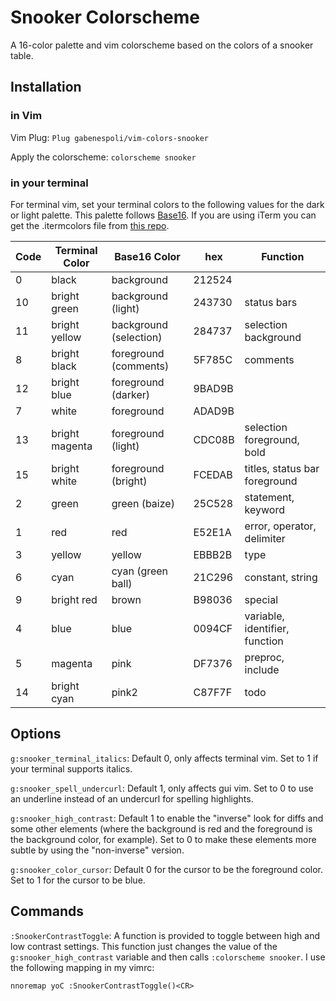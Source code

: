 # Snooker Colorscheme

A 16-color palette and vim colorscheme based on the colors of a snooker table.

## Installation

### in Vim

Vim Plug:
`Plug gabenespoli/vim-colors-snooker`

Apply the colorscheme:
`colorscheme snooker`

### in your terminal

For terminal vim, set your terminal colors to the following values for the dark or light palette. This palette follows [Base16](https://github.com/chriskempson/base16). If you are using iTerm you can get the .itermcolors file from [this repo](https://github.com/gabenespoli/iterm-color-palettes).

| Code | Terminal Color | Base16 Color           | hex    | Function                       |
| ---- | -------------- | -----------------      | ------ | -----------------------------  |
| 0    | black          | background             | 212524 |                                |
| 10   | bright green   | background (light)     | 243730 | status bars                    |
| 11   | bright yellow  | background (selection) | 284737 | selection background           |
| 8    | bright black   | foreground (comments)  | 5F785C | comments                       |
| 12   | bright blue    | foreground (darker)    | 9BAD9B |                                |
| 7    | white          | foreground             | ADAD9B |                                |
| 13   | bright magenta | foreground (light)     | CDC08B | selection foreground, bold     |
| 15   | bright white   | foreground (bright)    | FCEDAB | titles, status bar foreground  |
| 2    | green          | green (baize)          | 25C528 | statement, keyword             |
| 1    | red            | red                    | E52E1A | error, operator, delimiter     |
| 3    | yellow         | yellow                 | EBBB2B | type                           |
| 6    | cyan           | cyan (green ball)      | 21C296 | constant, string               |
| 9    | bright red     | brown                  | B98036 | special                        |
| 4    | blue           | blue                   | 0094CF | variable, identifier, function |
| 5    | magenta        | pink                   | DF7376 | preproc, include               |
| 14   | bright cyan    | pink2                  | C87F7F | todo                           |

## Options

`g:snooker_terminal_italics`: Default 0, only affects terminal vim. Set to 1 if your terminal supports italics.

`g:snooker_spell_undercurl`: Default 1, only affects gui vim. Set to 0 to use an underline instead of an undercurl for spelling highlights.

`g:snooker_high_contrast`: Default 1 to enable the "inverse" look for diffs and some other elements (where the background is red and the foreground is the background color, for example). Set to 0 to make these elements more subtle by using the "non-inverse" version.

`g:snooker_color_cursor`: Default 0 for the cursor to be the foreground color. Set to 1 for the cursor to be blue.

## Commands

`:SnookerContrastToggle`: A function is provided to toggle between high and low contrast settings. This function just changes the value of the `g:snooker_high_contrast` variable and then calls `:colorscheme snooker`. I use the following mapping in my vimrc:

```vim
nnoremap yoC :SnookerContrastToggle()<CR>
```
